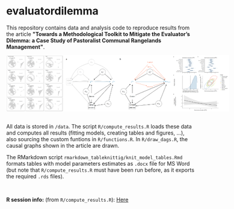 # evaluatordilemma

This repository contains data and analysis code to reproduce results from the article **"Towards a Methodological Toolkit to Mitigate the Evaluator’s Dilemma: a Case Study of Pastoralist Communal Rangelands Management"**.

<body> 
 
<div style="display: flex;"> 
  <img src="results/plot_radar.png" style="height: 150px;"> 
  <img src="results/plot_dags.png" style="height: 150px;"> 
  <img src="results/plot_mainresults.png" style="height: 150px;"> 
</div> 
 
</body> 

<br>

All data is stored in `/data`. The script `R/compute_results.R` loads these data and computes all results (fitting models, creating tables and figures, ...), also sourcing the custom funtions in `R/functions.R`. In `R/draw_dags.R`, the causal graphs shown in the article are drawn.

The RMarkdown script `rmarkdown_tableknittig/knit_model_tables.Rmd` formats tables with model parameters estimates as `.docx` file for MS Word (but note that `R/compute_results.R` must have been run before, as it exports the required `.rds` files).

<br>

**R session info:** (from `R/compute_results.R`): <a href="sessionInfo.txt">Here</a>
